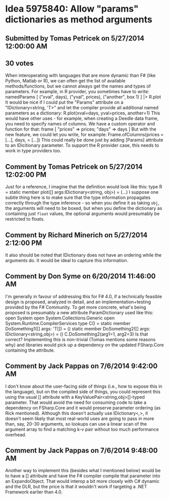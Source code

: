 # Idea 5975840: Allow "params" dictionaries as method arguments

## Submitted by Tomas Petricek on 5/27/2014 12:00:00 AM

## 30 votes

When interoperating with languages that are more dynamic than F# (like Python, Matlab or R), we can often get the list of available methods/functions, but we cannot always get the names and types of parameters. For example, in R provider, you sometimes have to write:
namedParams [ ("xval", days), ("yval", prices), ("another", box 1) ]
|> R.plot
It would be nice if I could put the "Params" attribute on a "IDictionary<string, 'T>" and let the compiler provide all additional named parameters as a dictionary:
R.plot(xval=days, yval=prices, another=1)
This would have other uses - for example, when creating a Deedle data frame, you need to specify names of columns. We have a custom operator and function for that:
frame [ "prices" => prices; "days" => days ]
But with the new feature, we could let you write, for example:
Frame.ofColumns(prices = [...], days, = [...])
This could really be done just by adding [Params] attribute to an IDicitionary parameter. To support the R provider case, this needs to work in type providers too.


## Comment by Tomas Petricek on 5/27/2014 12:02:00 PM

Just for a reference, I imagine that the definition would look like this:
type R =
static member plot([<Params>] args:IDictionary<string, obj>) = (...)
I suppose one subtle thing here is to make sure that the type information propagates correctly through the type inference - so when you define it as taking `obj`, the arguments will need to be boxed, but when you define the dictionary as containing just `float` values, the optional arguments would presumably be restricted to floats.

## Comment by Richard Minerich on 5/27/2014 2:12:00 PM

It also should be noted that IDictionary does not have an ordering while the arguments do. It would be ideal to capture this information.

## Comment by Don Syme on 6/20/2014 11:46:00 AM

I'm generally in favour of addressing this for F# 4.0, if a technically feasible design is proposed, analyzed in detail, and an implementation+testing provided by the F# Community.
To get more concrete, what's being proposed is presumably a new attribute ParamDictionary used like this:
open System
open System.Collections.Generic
open System.Runtime.CompilerServices
type C() =
static member DoSomething1([<ParamArray>] args: 'T[]) = ()
static member DoSomething2([<ParamDictionary>] args: IDictionary<string,obj>) = ()
C.DoSomething2(arg1=1, arg2=3)
Is that correct?
Implementing this is non-trivial (Tomas mentions some reasons why) and libraries would pick up a dependency on the updated FSharp.Core containing the attribute.

## Comment by Jack Pappas on 7/6/2014 9:42:00 AM

I don't know about the user-facing side of things (i.e., how to expose this in the language), but on the compiled side of things, you could represent this using the usual [<ParamArray>] attribute with a KeyValuePair<string,obj>[]-typed parameter. That would avoid the need for consuming code to take a dependency on FSharp.Core and it would preserve parameter ordering (as Rick mentioned). Although this doesn't actually use IDictionary<_,_>, it doesn't seem likely that most real-world uses are going to pass in more than, say, 20-30 arguments, so lookups can use a linear scan of the argument array to find a matching k-v pair without too much performance overhead.

## Comment by Jack Pappas on 7/6/2014 9:48:00 AM

Another way to implement this (besides what I mentioned below) would be to have a [<ParamDictionary>] attribute and have the F# compiler compile that parameter into an ExpandoObject. That would interop a bit more closely with C# dynamic and the DLR, but the price is that it wouldn't work if targeting a .NET Framework earlier than 4.0.
